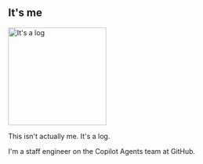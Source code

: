 ## It's me

<img alt="It's a log" src="https://github.com/user-attachments/assets/4dcdbf93-9a39-4e72-ba71-e3ef9e206f73" width="200" />

This isn't actually me. It's a log.

I'm a staff engineer on the Copilot Agents team at GitHub.
